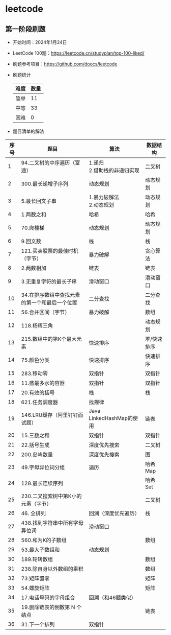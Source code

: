 # leetcode

## 第一阶段刷题

* 开始时间：2024年1月24日
* LeetCode 100题：https://leetcode.cn/studyplan/top-100-liked/
* 刷题参考项目：https://github.com/doocs/leetcode
* 刷题统计

  | 难度 | 数量 |
  |----|----|
  | 简单 | 11 |
  | 中等 | 33 |
  | 困难 | 0  |

* 题目清单的解法

| 序号 | 题目                       | 算法                    | 数据结构   |
|----|--------------------------|-----------------------|--------|
| 1  | 94.二叉树的中序遍历（富途）          | 1.递归<br/>2.借助栈的非递归实现  | 二叉树    |
| 2  | 300.最长递增子序列              | 动态规划                  | 动态规划   |
| 3  | 5.最长回文子串                 | 1.暴力破解法<br/>2.动态规划    | 动态规划   |
| 4  | 1.两数之和                   | 哈希                    | 哈希     |
| 5  | 70.爬楼梯                   | 动态规划                  | 动态规划   |
| 6  | 9.回文数                    | 栈                     | 栈      |
| 7  | 121.买卖股票的最佳时机（字节）        | 暴力破解                  | 贪心算法   |
| 8  | 2.两数相加                   | 链表                    | 链表     |
| 9  | 3.无重复字符的最长子串             | 滑动窗口                  | 滑动窗口   |
| 10 | 34.在排序数组中查找元素的第一个和最后一个位置 | 二分查找                  | 二分查找   |
| 11 | 56.合并区间（字节）              | 暴力破解                  | 数组     |
| 12 | 118.杨辉三角                 |                       | 动态规划   |
| 13 | 215.数组中的第K个最大元素          | 快速排序                  | 堆/快速排序 |
| 14 | 75.颜色分类                  | 快速排序                  | 快速排序   |
| 15 | 283.移动零                  | 双指针                   | 双指针    |
| 16 | 11.盛最多水的容器               | 双指针                   | 双指针    |
| 17 | 20.有效的括号                 | 栈                     | 栈      |
| 18 | 621.任务调度器                | 找规律                   |        |
| 19 | 146.LRU缓存（阿里钉钉面试题）       | Java LinkedHashMap的使用 | 链表     |
| 20 | 15.三数之和                  | 双指针                   | 双指针    |
| 21 | 22.括号生成                  | 深度优先搜索                | 二叉树    |
| 22 | 200.岛屿数量                 | 深度优先搜索                | 图      |
| 23 | 49.字母异位词分组               | 遍历                    | 哈希Map  |
| 24 | 128.最长连续序列               |                       | 哈希Set  |
| 25 | 230.二叉搜索树中第K小的元素（字节）     |                       | 二叉树    |
| 26 | 46. 全排列                  | 回溯（深度优先遍历）            | 栈      |
| 27 | 438.找到字符串中所有字母异位词        | 滑动窗口                  |        |
| 28 | 560.和为K的子数组              |                       | 数组     |
| 29 | 53.最大子数组和                | 动态规划                  |        |
| 30 | 189.轮转数组                 |                       | 数组     |
| 31 | 238.除自身以外数组的乘积           |                       | 数组     |
| 32 | 73.矩阵置零                  |                       | 矩阵     |
| 33 | 54.螺旋矩阵                  |                       | 矩阵     |
| 34 | 17.电话号码的字母组合             | 回溯（和46题类似）            |        |
| 35 | 19.删除链表的倒数第 N 个结点        |                       | 链表     |
| 36 | 31.下一个排列                 | 双指针                   |        |









